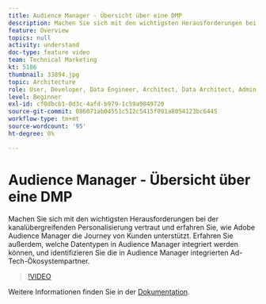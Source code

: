 ```yaml
---
title: Audience Manager - Übersicht über eine DMP
description: Machen Sie sich mit den wichtigsten Herausforderungen bei der kanalübergreifenden Personalisierung vertraut und erfahren Sie, wie Adobe Audience Manager die Journey von Kunden unterstützt. Erfahren Sie außerdem, welche Datentypen in Audience Manager integriert werden können, und identifizieren Sie die in Audience Manager integrierten Ad-Tech-Ökosystempartner.
feature: Overview
topics: null
activity: understand
doc-type: feature video
team: Technical Marketing
kt: 5106
thumbnail: 33894.jpg
topic: Architecture
role: User, Developer, Data Engineer, Architect, Data Architect, Admin, Leader
level: Beginner
exl-id: cf0dbcb1-0d3c-4afd-b979-1c59a9849720
source-git-commit: 086071ab04551c512c5415f091a8054123bc6445
workflow-type: tm+mt
source-wordcount: '95'
ht-degree: 0%

---
```


# Audience Manager - Übersicht über eine DMP

Machen Sie sich mit den wichtigsten Herausforderungen bei der kanalübergreifenden Personalisierung vertraut und erfahren Sie, wie Adobe Audience Manager die Journey von Kunden unterstützt. Erfahren Sie außerdem, welche Datentypen in Audience Manager integriert werden können, und identifizieren Sie die in Audience Manager integrierten Ad-Tech-Ökosystempartner.

>[!VIDEO](https://video.tv.adobe.com/v/33894/?quality=12)

Weitere Informationen finden Sie in der [Dokumentation](https://experienceleague.adobe.com/docs/audience-manager/user-guide/overview/aam-overview.html).
